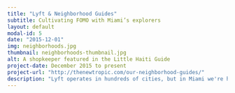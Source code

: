 ```yaml
---
title: "Lyft & Neighborhood Guides"
subtitle: Cultivating FOMO with Miami’s explorers
layout: default
modal-id: 5
date: "2015-12-01"
img: neighborhoods.jpg
thumbnail: neighborhoods-thumbnail.jpg
alt: A shopkeeper featured in the Little Haiti Guide
project-date: December 2015 to present
project-url: "http://thenewtropic.com/our-neighborhood-guides/"
description: "Lyft operates in hundreds of cities, but in Miami we're helping them create an unprecedented community impact. Together, we're helping locals explore and connect with Miami's unique neighborhoods. Each month, we share places to eat, drink, and explore; and cover the people, history, and future of a neighborhood — paired with an event and Lyft activation, alongside ongoing influencer marketing programs. The results? Dynamic experiences that our community returns to again and again, and deep engagement for our partner. We create more than 250,000 local engagements each month for Lyft, building new brand equity along the way."
---
```


